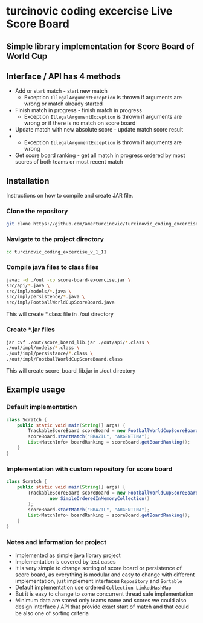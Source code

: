 # turcinovic coding excercise Live Score Board

## Simple library implementation for Score Board of World Cup

## Interface / API has 4 methods

- Add or start match - start new match
  - Exception ```IllegalArgumentException``` is thrown if arguments are wrong or match already started
- Finish match in progress - finish match in progress
  - Exception ```IllegalArgumentException``` is thrown if arguments are wrong or if there is no match on score board
- Update match with new absolute score - update match score result
-   - Exception ```IllegalArgumentException``` is thrown if arguments are wrong
- Get score board ranking - get all match in progress ordered by most scores of both teams or most recent match

## Installation

Instructions on how to compile and create JAR file.

### Clone the repository
```bash
git clone https://github.com/amerturcinovic/turcinovic_coding_excercise_v_1_11.git
```

### Navigate to the project directory
```bash
cd turcinovic_coding_excercise_v_1_11
```
### Compile java files to class files
```bash
javac -d ./out -cp score-board-excercise.jar \
src/api/*.java \
src/impl/models/*.java \
src/impl/persistence/*.java \
src/impl/FootballWorldCupScoreBoard.java
```
This will create *.class file in ./out directory

### Create *.jar files
```bash
jar cvf ./out/score_board_lib.jar ./out/api/*.class \
./out/impl/models/*.class \
./out/impl/persistance/*.class \
./out/impl/FootballWorldCupScoreBoard.class
```
This will create score_board_lib.jar in ./out directory


## Example usage
### Default implementation
```java
class Scratch {
    public static void main(String[] args) {
        TrackableScoreBoard scoreBoard = new FootballWorldCupScoreBoard();
        scoreBoard.startMatch("BRAZIL", "ARGENTINA");
        List<MatchInfo> boardRanking = scoreBoard.getBoardRanking();
    }
}
```
### Implementation with custom repository for score board
```java
class Scratch {
    public static void main(String[] args) {
        TrackableScoreBoard scoreBoard = new FootballWorldCupScoreBoard(
                new SimpleOrderedInMemoryCollection()
        );
        scoreBoard.startMatch("BRAZIL", "ARGENTINA");
        List<MatchInfo> boardRanking = scoreBoard.getBoardRanking();
    }
}
```

### Notes and information for project
- Implemented as simple java library project
- Implementation is covered by test cases
- It is very simple to change sorting of score board or persistence of score board,
as everything is modular and easy to change with different implementation,
just implement interfaces ```Repository``` and ```Sortable```
- Default implementation use ordered ```Collection LinkedHashMap```
- But it is easy to change to some concurrent thread safe implementation
- Minimum data are stored only teams name and scores
we could also design interface / API that provide exact start of match
and that could be also one of sorting criteria